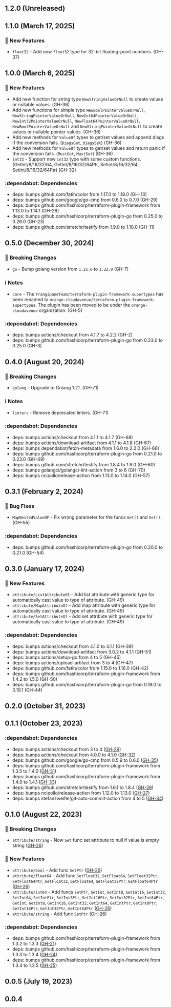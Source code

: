 ## 1.2.0 (Unreleased)
## 1.1.0 (March 17, 2025)

### :rocket: **New Features**

* `float32` - Add new `float32` type for 32-bit floating-point numbers. (GH-37)

## 1.0.0 (March  6, 2025)

### :rocket: **New Features**

* Add new function for string type `NewStringValueOrNull` to create values or nullable values. (GH-36)
* Add new functions for simple type `NewBoolPointerValueOrNull`, `NewStringPointerValueOrNull`, `NewInt64PointerValueOrNull`, `NewInt32PointerValueOrNull`, `NewFloat64PointerValueOrNull`, `NewBoolPointerValueOrNull` and `NewStringPointerValueOrNull` to create values or nullable pointer values. (GH-36)
* Add new methods for `ValueOf` types to get/set values and append diags if the conversion fails. (`DiagsGet`, `DiagsSet`) (GH-36)
* Add new methods for `ValueOf` types to get/set values and return panic if the conversion fails. (`MustGet`, `MustSet`) (GH-36)
* `int32` - Support new `int32` type with some custom functions. (GetInt/8/16/32/64, GetInt/8/16/32/64Ptr, SetInt/8/16/32/64, SetInt/8/16/32/64Ptr) (GH-32)

### :dependabot: **Dependencies**

* deps: bumps github.com/fatih/color from 1.17.0 to 1.18.0 (GH-10)
* deps: bumps github.com/google/go-cmp from 0.6.0 to 0.7.0 (GH-29)
* deps: bumps github.com/hashicorp/terraform-plugin-framework from 1.13.0 to 1.14.1 (GH-28)
* deps: bumps github.com/hashicorp/terraform-plugin-go from 0.25.0 to 0.26.0 (GH-23)
* deps: bumps github.com/stretchr/testify from 1.9.0 to 1.10.0 (GH-11)

## 0.5.0 (December 30, 2024)
### :rotating_light: **Breaking Changes**

* `go` - Bump golang version from `1.21.0` to `1.22.0` (GH-7)
### :information_source: **Notes**

* `core` - The `FrangipaneTeam/terraform-plugin-framework-supertypes`  has been renamed to `orange-cloudavenue/terraform-plugin-framework-supertypes`. The plugin has been moved to be under the `orange-cloudavenue` organization. (GH-5)

### :dependabot: **Dependencies**

* deps: bumps actions/checkout from 4.1.7 to 4.2.2 (GH-2)
* deps: bumps github.com/hashicorp/terraform-plugin-go from 0.23.0 to 0.25.0 (GH-3)

## 0.4.0 (August 20, 2024)
### :rotating_light: **Breaking Changes**

* `golang` - Upgrade to Golang 1.21. (GH-71)
### :information_source: **Notes**

* `linters` - Remove deprecated linters. (GH-71)

### :dependabot: **Dependencies**

* deps: bumps actions/checkout from 4.1.1 to 4.1.7 (GH-68)
* deps: bumps actions/download-artifact from 4.1.1 to 4.1.8 (GH-67)
* deps: bumps dependabot/fetch-metadata from 1.6.0 to 2.2.0 (GH-66)
* deps: bumps github.com/hashicorp/terraform-plugin-go from 0.21.0 to 0.23.0 (GH-69)
* deps: bumps github.com/stretchr/testify from 1.8.4 to 1.9.0 (GH-60)
* deps: bumps golangci/golangci-lint-action from 3 to 6 (GH-70)
* deps: bumps ncipollo/release-action from 1.13.0 to 1.14.0 (GH-57)

## 0.3.1 (February  2, 2024)

### :bug: **Bug Fixes**

* `MapNestedValueOF` - Fix wrong parameter for the funcs `Get()` and `Set()`. (GH-55)

### :dependabot: **Dependencies**

* deps: bumps github.com/hashicorp/terraform-plugin-go from 0.20.0 to 0.21.0 (GH-54)

## 0.3.0 (January 17, 2024)

### :rocket: **New Features**

* `attribute/ListAttributeOf` - Add list attribute with generic type for automatically cast value to type of attribute. (GH-49)
* `attribute/MapAttributeOf` - Add map attribute with generic type for automatically cast value to type of attribute. (GH-49)
* `attribute/SetAttributeOf` - Add set attribute with generic type for automatically cast value to type of attribute. (GH-49)

### :dependabot: **Dependencies**

* deps: bumps actions/checkout from 4.1.0 to 4.1.1 (GH-39)
* deps: bumps actions/download-artifact from 3.0.2 to 4.1.1 (GH-51)
* deps: bumps actions/setup-go from 4 to 5 (GH-45)
* deps: bumps actions/upload-artifact from 3 to 4 (GH-47)
* deps: bumps github.com/fatih/color from 1.15.0 to 1.16.0 (GH-42)
* deps: bumps github.com/hashicorp/terraform-plugin-framework from 1.4.2 to 1.5.0 (GH-50)
* deps: bumps github.com/hashicorp/terraform-plugin-go from 0.19.0 to 0.19.1 (GH-44)

## 0.2.0 (October 31, 2023)
## 0.1.1 (October 23, 2023)

### :dependabot: **Dependencies**

* deps: bumps actions/checkout from 3 to 4 ([GH-29](https://github.com/orange-cloudavenue/terraform-provider-cloudavenue/issues/29))
* deps: bumps actions/checkout from 4.0.0 to 4.1.0 ([GH-32](https://github.com/orange-cloudavenue/terraform-provider-cloudavenue/issues/32))
* deps: bumps github.com/google/go-cmp from 0.5.9 to 0.6.0 ([GH-35](https://github.com/orange-cloudavenue/terraform-provider-cloudavenue/issues/35))
* deps: bumps github.com/hashicorp/terraform-plugin-framework from 1.3.5 to 1.4.0 ([GH-31](https://github.com/orange-cloudavenue/terraform-provider-cloudavenue/issues/31))
* deps: bumps github.com/hashicorp/terraform-plugin-framework from 1.4.0 to 1.4.1 ([GH-33](https://github.com/orange-cloudavenue/terraform-provider-cloudavenue/issues/33))
* deps: bumps github.com/stretchr/testify from 1.6.1 to 1.8.4 ([GH-28](https://github.com/orange-cloudavenue/terraform-provider-cloudavenue/issues/28))
* deps: bumps ncipollo/release-action from 1.12.0 to 1.13.0 ([GH-27](https://github.com/orange-cloudavenue/terraform-provider-cloudavenue/issues/27))
* deps: bumps stefanzweifel/git-auto-commit-action from 4 to 5 ([GH-34](https://github.com/orange-cloudavenue/terraform-provider-cloudavenue/issues/34))

## 0.1.0 (August 22, 2023)
### :rotating_light: **Breaking Changes**

* `attribute/string` - Now `Set` func set attribute to null if value is empty string ([GH-26](https://github.com/orange-cloudavenue/terraform-provider-cloudavenue/issues/26))

### :rocket: **New Features**

* `attribute/bool` - Add func `SetPtr` ([GH-26](https://github.com/orange-cloudavenue/terraform-provider-cloudavenue/issues/26))
* `attribute/float64` - Add func `SetFloat32`, `SetFloat64`, `SetFloat32Ptr`, `SetFloat64Ptr`, `GetFloat32`, `GetFloat64`, `GetFloat32Ptr`, `GetFloat64Ptr` ([GH-26](https://github.com/orange-cloudavenue/terraform-provider-cloudavenue/issues/26))
* `attribute/int64` - Add funcs `SetPtr`, `SetInt`, `SetInt8`, `SetInt16`, `SetInt32`, `SetInt64`, `SetIntPtr`, `SetInt8Ptr`, `SetInt16Ptr`, `SetInt32Ptr`, `SetInt64Ptr`, `GetInt`, `GetInt8`, `GetInt16`, `GetInt32`, `GetInt64`, `GetIntPtr`, `GetInt8Ptr`, `GetInt16Ptr`, `GetInt32Ptr`, `GetInt64Ptr` ([GH-26](https://github.com/orange-cloudavenue/terraform-provider-cloudavenue/issues/26))
* `attribute/string` - Add func `SetPtr` ([GH-26](https://github.com/orange-cloudavenue/terraform-provider-cloudavenue/issues/26))

### :dependabot: **Dependencies**

* deps: bumps github.com/hashicorp/terraform-plugin-framework from 1.3.2 to 1.3.3 ([GH-21](https://github.com/orange-cloudavenue/terraform-provider-cloudavenue/issues/21))
* deps: bumps github.com/hashicorp/terraform-plugin-framework from 1.3.3 to 1.3.4 ([GH-24](https://github.com/orange-cloudavenue/terraform-provider-cloudavenue/issues/24))
* deps: bumps github.com/hashicorp/terraform-plugin-framework from 1.3.4 to 1.3.5 ([GH-25](https://github.com/orange-cloudavenue/terraform-provider-cloudavenue/issues/25))

## 0.0.5 (July 19, 2023)

## 0.0.4

